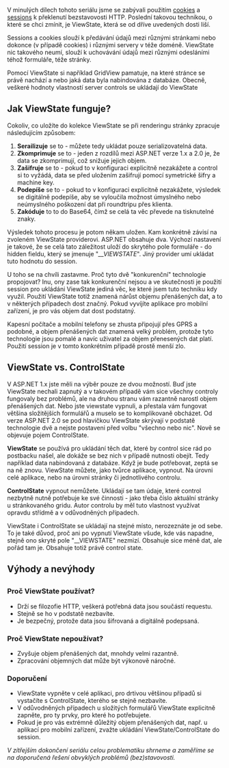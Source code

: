 <!-- dcterms:identifier = aspnetcz#192 -->
<!-- dcterms:title = Stavové HTTP: ViewState -->
<!-- dcterms:abstract = Web byl stvořen jako bezstavový a struktura HTTP a HTML tomu odpovídá. Pokud chceme tuto bezstavovost překlenout, existuje několik technik, které nám umožní toto omezení obejít. Poslední technikou, kterou budu v tomto seriálu zmiňovat, je ViewState. -->
<!-- np9:categoryId = 1 -->
<!-- x4w:category = IT -->
<!-- np9:authorId = 1 -->
<!-- np9:authorEmail = michal.valasek@altairis.cz -->
<!-- dcterms:creator = Michal Altair Valášek -->
<!-- np9:serialId = 4 -->
<!-- x4w:serial = Stavové HTTP -->
<!-- dcterms:created = 2008-03-23T08:00:00+01:00 -->
<!-- dcterms:dateAccepted = 2008-03-23T08:00:00+01:00 -->

V minulých dílech tohoto seriálu jsme se zabývali použitím [cookies](http://www.aspnet.cz/Articles/191-stavove-http-cookies.aspx) a [sessions](http://www.aspnet.cz/Articles/193-stavove-http-sessions.aspx) k překlenutí bezstavovosti HTTP. Poslední takovou technikou, o které se chci zmínit, je ViewState, která se od dříve uvedených dosti liší.

Sessions a cookies slouží k předávání údajů mezi různými stránkami nebo dokonce (v případě cookies) i různými servery v téže doméně. ViewState nic takového neumí, slouží k uchovávání údajů mezi různými odesláními téhož formuláře, téže stránky.

Pomocí ViewState si například GridView pamatuje, na které stránce se právě nachází a nebo jaká data byla nabindována z databáze. Obecně, veškeré hodnoty vlastností server controls se ukládají do ViewState

## Jak ViewState funguje?

Cokoliv, co uložíte do kolekce ViewState se při renderingu stránky zpracuje následujícím způsobem:

1.  **Serailizuje** se to - můžete tedy ukládat pouze serializovatelná data. 
2.  **Zkomprimuje** se to - jeden z rozdílů mezi ASP.NET verze 1.x a 2.0 je, že data se zkomprimují, což snižuje jejich objem. 
3.  **Zašifruje** se to - pokud to v konfiguraci explicitně nezakážete a control si to vyžádá, data se před uložením zašifrují pomocí symetrické šifry a machine key. 
4.  **Podepíše** se to - pokud to v konfiguraci explicitně nezakážete, výsledek se digitálně podepíše, aby se vyloučila možnost úmyslného nebo neúmyslného poškození dat při roundtripu přes klienta. 
5.  **Zakóduje** to to do Base64, čímž se celá ta věc převede na tisknutelné znaky.

Výsledek tohoto procesu je potom někam uložen. Kam konkrétně závisí na zvoleném ViewState providerovi. ASP.NET obsahuje dva. Výchozí nastavení je takové, že se celá tato záležitost uloží do skrytého pole formuláře - do hidden fieldu, který se jmenuje "*__VIEWSTATE*". Jiný provider umí ukládat tuto hodnotu do session.

U toho se na chvíli zastavme. Proč tyto dvě "konkurenční" technologie propojovat? Inu, ony zase tak konkurenční nejsou a ve skutečnosti je použití session pro ukládáni ViewState jediná věc, ke které jsem tuto techniku kdy využil. Použití ViewState totiž znamená nárůst objemu přenášených dat, a to v některých případech dost značný. Pokud vyvíjíte aplikace pro mobilní zařízení, je pro vás objem dat dost podstatný. 

Kapesní počítače a mobilní telefony se zhusta připojují přes GPRS a podobné, a objem přenášených dat znamená velký problém, protože tyto technologie jsou pomalé a navíc uživatel za objem přenesených dat platí. Použití session je v tomto konkrétním případě prostě menší zlo.

## ViewState vs. ControlState

V ASP.NET 1.x jste měli na výběr pouze ze dvou možností. Buď jste ViewState nechali zapnutý a v takovém případě vám sice všechny controly fungovaly bez problémů, ale na druhou stranu vám razantně narostl objem přenášených dat. Nebo jste viewstate vypnuli, a přestala vám fungovat většina složitějších formulářů a muselo se to komplikovaně obcházet. Od verze ASP.NET 2.0 se pod hlavičkou ViewState skrývají v podstatě technologie dvě a nejste postaveni před volbu "všechno nebo nic". Nově se objevuje pojem ControlState.

**ViewState** se používá pro ukládání těch dat, které by control sice rád po postbacku našel, ale dokáže se bez nich v případě nutnosti obejít. Tedy například data nabindovaná z databáze. Když je bude potřebovat, zeptá se na ně znovu. ViewState můžete, jako tvůrce aplikace, vypnout. Na úrovni celé aplikace, nebo na úrovni stránky či jednotlivého controlu.

**ControlState** vypnout nemůžete. Ukládají se tam údaje, které control nezbytně nutně potřebuje ke své činnosti - jako třeba číslo aktuální stránky u stránkovaného gridu. Autor controlu by měl tuto vlastnost využívat opravdu střídmě a v odůvodněných případech.

ViewState i ControlState se ukládají na stejné místo, nerozeznáte je od sebe. To je také důvod, proč ani po vypnutí ViewState všude, kde vás napadne, stejně ono skryté pole "__VIEWSTATE" nezmizí. Obsahuje sice méně dat, ale pořád tam je. Obsahuje totiž právě control state.

## Výhody a nevýhody

## 

### Proč ViewState používat?

*   Drží se filozofie HTTP, veškerá potřebná data jsou součástí requestu. 
*   Stejně se ho v podstatě nezbavíte. 
*   Je bezpečný, protože data jsou šifrovaná a digitálně podepsaná.

### Proč ViewState nepoužívat?

*   Zvyšuje objem přenášených dat, mnohdy velmi razantně. 
*   Zpracování objemných dat může být výkonově náročné.

### Doporučení

*   ViewState vypněte v celé aplikaci, pro drtivou většinou případů si vystačíte s ControlState, kterého se stejně nezbavíte. 
*   V odůvodněných případech u složitých formulářů ViewState explicitně zapněte, pro ty prvky, pro které ho potřebujete. 
*   Pokud je pro vás extrémně důležitý objem přenášených dat, např. u aplikací pro mobilní zařízení, zvažte ukládání ViewState/ControlState do session.

*V zítřejším dokončení seriálu celou problematiku shrneme a zaměříme se na doporučená řešení obvyklých problémů (bez)stavovosti.*